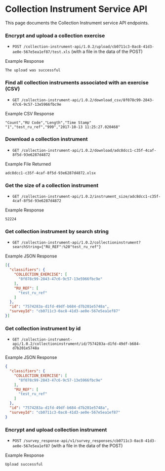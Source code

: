 # Collection Instrument Service API

This page documents the Collection Instrument service API endpoints.

### Encrypt and upload a collection exercise

* `POST /collection-instrument-api/1.0.2/upload/cb0711c3-0ac8-41d3-ae0e-567e5ea1ef87/test.xls` (with a file in the data of the POST)

Example Response
```
The upload was successful
```

### Find all collection instruments associated with an exercise (CSV)

* `GET /collection-instrument-api/1.0.2/download_csv/8f078c99-2843-47c6-9c57-13e5966fbc9e`

Example CSV Response
```csv
"Count","RU Code","Length","Time Stamp"
"1","test_ru_ref","999","2017-10-13 11:25:27.020468"
```

### Download a collection instrument

* `GET /collection-instrument-api/1.0.2/download/adc8dcc1-c35f-4caf-8f5d-93e6287d4872`

Example File Returned
```
adc8dcc1-c35f-4caf-8f5d-93e6287d4872.xlsx
```

### Get the size of a collection instrument

* `GET /collection-instrument-api/1.0.2/instrument_size/adc8dcc1-c35f-4caf-8f5d-93e6287d4872`

Example Response
```
52224
```

### Get collection instrument by search string

* `GET /collection-instrument-api/1.0.2/collectioninstrument?searchString={"RU_REF":%20"test_ru_ref"}`

Example JSON Response
```json
[{
  "classifiers": {
    "COLLECTION_EXERCISE": [
      "8f078c99-2843-47c6-9c57-13e5966fbc9e"
    ],
    "RU_REF": [
      "test_ru_ref"
    ]
  },
  "id": "7574283a-d1fd-49df-b684-d7b201e5748a",
  "surveyId": "cb0711c3-0ac8-41d3-ae0e-567e5ea1ef87"
}]
```
### Get collection instrument by id

* `GET /collection-instrument-api/1.0.2/collectioninstrument/id/7574283a-d1fd-49df-b684-d7b201e5748a`

Example JSON Response
```json
{
  "classifiers": {
    "COLLECTION_EXERCISE": [
      "8f078c99-2843-47c6-9c57-13e5966fbc9e"
    ],
    "RU_REF": [
      "test_ru_ref"
    ]
  },
  "id": "7574283a-d1fd-49df-b684-d7b201e5748a",
  "surveyId": "cb0711c3-0ac8-41d3-ae0e-567e5ea1ef87"
}
```
### Encrypt and upload collection instrument

* `POST /survey_response-api/v1/survey_responses/cb0711c3-0ac8-41d3-ae0e-567e5ea1ef87` (with a file in the data of the POST)

Example Response
```
Upload successful
```